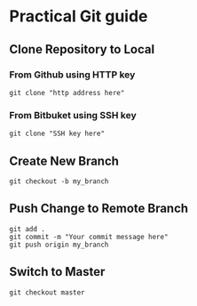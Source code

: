 # Practical Git guide

## Clone Repository to Local
### From Github using HTTP key
```
git clone "http address here"
```
### From Bitbuket using SSH key
```
git clone "SSH key here"
```

## Create New Branch
```git checkout -b my_branch```

## Push Change to Remote Branch
```
git add .
git commit -m "Your commit message here"
git push origin my_branch
```

## Switch to Master
```git checkout master```
